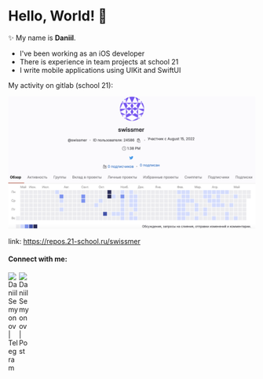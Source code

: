 # Hello, World! 👋

✨ My name is **Daniil**. 

- I've been working as an iOS developer
- There is experience in team projects at school 21
- I write mobile applications using UIKit and SwiftUI

My activity on gitlab (school 21):

![image](./misc/images/gitlab.png)

link: https://repos.21-school.ru/swissmer

#### Connect with me:

[<img align="left" alt="Daniil Semyonov | Telegram" width="22px" src="https://cdn.simpleicons.org/telegram/#26A5E4" />][telegram]
[<img align="left" alt="Daniil Semyonov | Post" width="22px" src="https://cdn.simpleicons.org/gmail/#EA4335" />][post]

[telegram]: http://t.me/swissmer
[post]: mailto:daniil.ios.semyonov@yandex.ru
